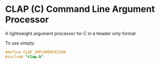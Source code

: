 # CLAP (C) Command Line Argument Processor
A lightweight argument processor for C in a header only format

To use simply:
``` c
#define CLAP_IMPLEMENTATION
#include "clap.h"
```
